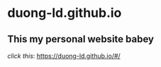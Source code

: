 # duong-ld.github.io
## This my personal website babey ##
*click this*: https://duong-ld.github.io/#/
